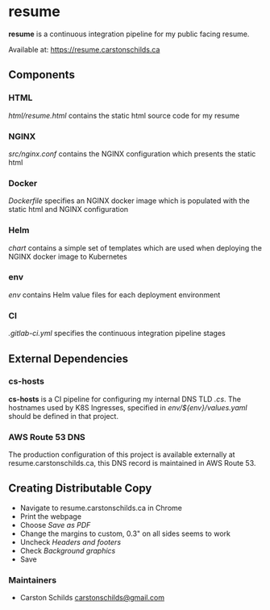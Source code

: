 # resume

**resume** is a continuous integration pipeline for my public facing resume.

Available at: <https://resume.carstonschilds.ca>

## Components
### HTML
_html/resume.html_ contains the static html source code for my resume
### NGINX
_src/nginx.conf_ contains the NGINX configuration which presents the static html
### Docker
_Dockerfile_ specifies an NGINX docker image which is populated with the static html and NGINX configuration
### Helm
_chart_ contains a simple set of templates which are used when deploying the NGINX docker image to Kubernetes
### env
_env_ contains Helm value files for each deployment environment
### CI
_.gitlab-ci.yml_ specifies the continuous integration pipeline stages

## External Dependencies
### cs-hosts
**cs-hosts** is a CI pipeline for configuring my internal DNS TLD _.cs_. The hostnames used by K8S Ingresses, specified in _env/${env}/values.yaml_ should be defined in that project.
### AWS Route 53 DNS
The production configuration of this project is available externally at resume.carstonschilds.ca, this DNS record is maintained in AWS Route 53.

## Creating Distributable Copy
* Navigate to resume.carstonschilds.ca in Chrome
* Print the webpage
* Choose _Save as PDF_
* Change the margins to custom, 0.3" on all sides seems to work
* Uncheck _Headers and footers_
* Check _Background graphics_
* Save

### Maintainers
* Carston Schilds <carstonschilds@gmail.com>
